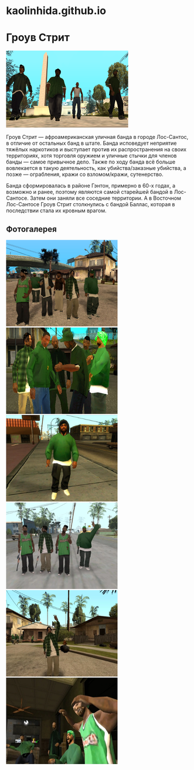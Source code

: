 # kaolinhida.github.io


<html>
 <head>
  <title>История Гроув Стрит</title>
 </head>
 <body>
  <h1>Гроув Стрит</h1>
  <img src="333px-GroveStreetFamilies-GTASA-members.png">
 <p>
 Гроув Стрит — афроамериканская уличная банда в городе Лос-Сантос, в отличие от остальных банд в штате. 
 Банда исповедует неприятие тяжёлых наркотиков и выступает против их распространения на своих территориях, 
 хотя торговля оружием и уличные стычки для членов банды — самое привычное дело. 
 Также по ходу банда всё больше вовлекается в такую деятельность, как убийства/заказные убийства, 
 а позже — ограбления, кражи со взломом/кражи, сутенерство. </p>
 <p>
 Банда сформировалась в районе Гэнтон, примерно в 60-х годах, а возможно и ранее, 
 поэтому являются самой старейшей бандой в Лос-Сантосе. 
 Затем они заняли все соседние территории. А в Восточном Лос-Сантосе Гроув Стрит столкнулись с бандой Баллас, 
 которая в последствии стала их кровным врагом. </p>
 <div class="container">
  <h2> Фотогалерея</h2>
  <p></p> 
  <img src="Безым234янный.png" class="float-left"  width="304" height="236"> 
  <img src="Безымянный.png" class="float-left"  width="304" height="236"> 
   <img src="Безымянн1ый.png" class="float-left"  width="304" height="236"> 
   <img src="Безымянны2й.png" class="float-left"  width="304" height="236"> 
   <img src="Безымянн2222ый.png" class="float-left"  width="304" height="236"> 
   <img src="Безымянн2223ый.png" class="float-centr"  width="304" height="236"> 
</div>
 </body>
</html>
